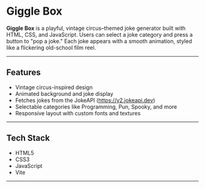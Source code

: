 # Giggle Box

**Giggle Box** is a playful, vintage circus–themed joke generator built with HTML, CSS, and JavaScript. Users can select a joke category and press a button to "pop a joke." Each joke appears with a smooth animation, styled like a flickering old-school film reel.

---

## Features

- Vintage circus-inspired design
- Animated background and joke display
- Fetches jokes from the JokeAPI (https://v2.jokeapi.dev)
- Selectable categories like Programming, Pun, Spooky, and more
- Responsive layout with custom fonts and textures

---

## Tech Stack

- HTML5  
- CSS3  
- JavaScript 
- Vite 

---


